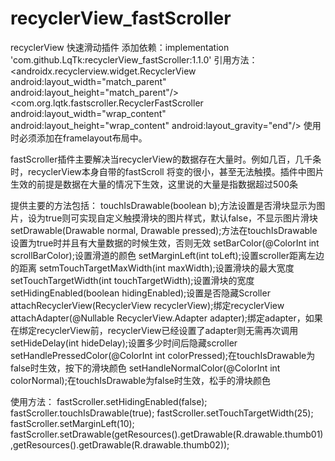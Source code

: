 # recyclerView_fastScroller
recyclerView 快速滑动插件
添加依赖：implementation 'com.github.LqTk:recyclerView_fastScroller:1.1.0'
引用方法：
    <FrameLayout
        android:layout_width="match_parent"
        android:layout_height="match_parent">
        <androidx.recyclerview.widget.RecyclerView
            android:layout_width="match_parent"
            android:layout_height="match_parent"/>
        <com.org.lqtk.fastscroller.RecyclerFastScroller
            android:layout_width="wrap_content"
            android:layout_height="wrap_content"
            android:layout_gravity="end"/>
    </FrameLayout>
使用时必须添加在framelayout布局中。

fastScroller插件主要解决当recyclerView的数据存在大量时。例如几百，几千条时，recyclerView本身自带的fastScroll
将变的很小，甚至无法触摸。插件中图片生效的前提是数据在大量的情况下生效，这里说的大量是指数据超过500条

提供主要的方法包括：
touchIsDrawable(boolean b);方法设置是否滑块显示为图片，设为true则可实现自定义触摸滑块的图片样式，默认false，不显示图片滑块
setDrawable(Drawable normal, Drawable pressed);方法在touchIsDrawable设置为true时并且有大量数据的时候生效，否则无效
setBarColor(@ColorInt int scrollBarColor);设置滑道的颜色
setMarginLeft(int toLeft);设置scroller距离左边的距离
setmTouchTargetMaxWidth(int maxWidth);设置滑块的最大宽度
setTouchTargetWidth(int touchTargetWidth);设置滑块的宽度
setHidingEnabled(boolean hidingEnabled);设置是否隐藏Scroller
attachRecyclerView(RecyclerView recyclerView);绑定recyclerView
attachAdapter(@Nullable RecyclerView.Adapter adapter);绑定adapter，如果在绑定recyclerView前，recyclerView已经设置了adapter则无需再次调用
setHideDelay(int hideDelay);设置多少时间后隐藏scroller
setHandlePressedColor(@ColorInt int colorPressed);在touchIsDrawable为false时生效，按下的滑块颜色
setHandleNormalColor(@ColorInt int colorNormal);在touchIsDrawable为false时生效，松手的滑块颜色

使用方法：
fastScroller.setHidingEnabled(false);
fastScroller.touchIsDrawable(true);
fastScroller.setTouchTargetWidth(25);
fastScroller.setMarginLeft(10);
fastScroller.setDrawable(getResources().getDrawable(R.drawable.thumb01),getResources().getDrawable(R.drawable.thumb02));


